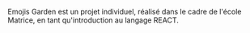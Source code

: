 Emojis Garden est un projet individuel, réalisé dans le cadre de l'école Matrice, en tant qu'introduction au langage REACT.
